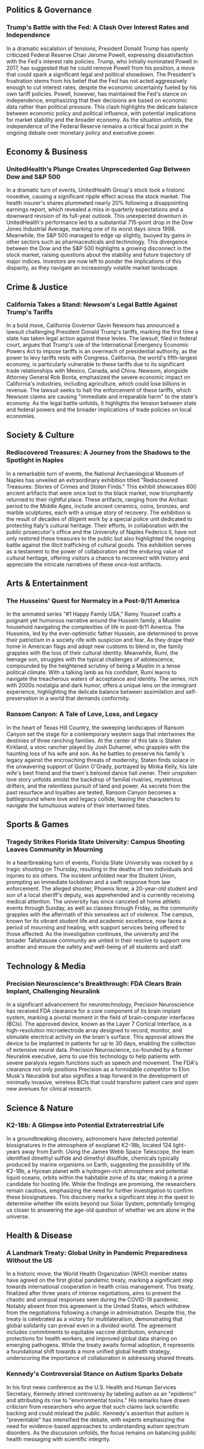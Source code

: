 ## Politics & Governance

### Trump's Battle with the Fed: A Clash Over Interest Rates and Independence

In a dramatic escalation of tensions, President Donald Trump has openly criticized Federal Reserve Chair Jerome Powell, expressing dissatisfaction with the Fed's interest rate policies. Trump, who initially nominated Powell in 2017, has suggested that he could remove Powell from his position, a move that could spark a significant legal and political showdown. The President's frustration stems from his belief that the Fed has not acted aggressively enough to cut interest rates, despite the economic uncertainty fueled by his own tariff policies. Powell, however, has maintained the Fed's stance on independence, emphasizing that their decisions are based on economic data rather than political pressure. This clash highlights the delicate balance between economic policy and political influence, with potential implications for market stability and the broader economy. As the situation unfolds, the independence of the Federal Reserve remains a critical focal point in the ongoing debate over monetary policy and executive power.

## Economy & Business

### UnitedHealth's Plunge Creates Unprecedented Gap Between Dow and S&P 500

In a dramatic turn of events, UnitedHealth Group's stock took a historic nosedive, causing a significant ripple effect across the stock market. The health insurer's shares plummeted nearly 20% following a disappointing earnings report, which revealed a miss in quarterly expectations and a downward revision of its full-year outlook. This unexpected downturn in UnitedHealth's performance led to a substantial 715-point drop in the Dow Jones Industrial Average, marking one of its worst days since 1998. Meanwhile, the S&P 500 managed to edge up slightly, buoyed by gains in other sectors such as pharmaceuticals and technology. This divergence between the Dow and the S&P 500 highlights a growing disconnect in the stock market, raising questions about the stability and future trajectory of major indices. Investors are now left to ponder the implications of this disparity, as they navigate an increasingly volatile market landscape.

## Crime & Justice

### California Takes a Stand: Newsom's Legal Battle Against Trump's Tariffs

In a bold move, California Governor Gavin Newsom has announced a lawsuit challenging President Donald Trump's tariffs, marking the first time a state has taken legal action against these levies. The lawsuit, filed in federal court, argues that Trump's use of the International Emergency Economic Powers Act to impose tariffs is an overreach of presidential authority, as the power to levy tariffs rests with Congress. California, the world's fifth-largest economy, is particularly vulnerable to these tariffs due to its significant trade relationships with Mexico, Canada, and China. Newsom, alongside Attorney General Rob Bonta, emphasized the severe economic impact on California's industries, including agriculture, which could lose billions in revenue. The lawsuit seeks to halt the enforcement of these tariffs, which Newsom claims are causing "immediate and irreparable harm" to the state's economy. As the legal battle unfolds, it highlights the tension between state and federal powers and the broader implications of trade policies on local economies.

## Society & Culture

### Rediscovered Treasures: A Journey from the Shadows to the Spotlight in Naples

In a remarkable turn of events, the National Archaeological Museum of Naples has unveiled an extraordinary exhibition titled "Rediscovered Treasures: Stories of Crimes and Stolen Finds." This exhibit showcases 600 ancient artifacts that were once lost to the black market, now triumphantly returned to their rightful place. These artifacts, ranging from the Archaic period to the Middle Ages, include ancient ceramics, coins, bronzes, and marble sculptures, each with a unique story of recovery. The exhibition is the result of decades of diligent work by a special police unit dedicated to protecting Italy's cultural heritage. Their efforts, in collaboration with the public prosecutor's office and the University of Naples Federico II, have not only restored these treasures to the public but also highlighted the ongoing battle against the illicit trafficking of cultural goods. This exhibition serves as a testament to the power of collaboration and the enduring value of cultural heritage, offering visitors a chance to reconnect with history and appreciate the intricate narratives of these once-lost artifacts.

## Arts & Entertainment

### The Husseins' Quest for Normalcy in a Post-9/11 America

In the animated series "#1 Happy Family USA," Ramy Youssef crafts a poignant yet humorous narrative around the Hussein family, a Muslim household navigating the complexities of life in post-9/11 America. The Husseins, led by the ever-optimistic father Hussein, are determined to prove their patriotism in a society rife with suspicion and fear. As they drape their home in American flags and adopt new customs to blend in, the family grapples with the loss of their cultural identity. Meanwhile, Rumi, the teenage son, struggles with the typical challenges of adolescence, compounded by the heightened scrutiny of being a Muslim in a tense political climate. With a talking lamb as his confidant, Rumi learns to navigate the treacherous waters of acceptance and identity. The series, rich with 2000s nostalgia and dark humor, offers a unique lens on the immigrant experience, highlighting the delicate balance between assimilation and self-preservation in a world that demands conformity.

### Ransom Canyon: A Tale of Love, Loss, and Legacy

In the heart of Texas Hill Country, the sweeping landscapes of Ransom Canyon set the stage for a contemporary western saga that intertwines the destinies of three ranching families. At the center of this tale is Staten Kirkland, a stoic rancher played by Josh Duhamel, who grapples with the haunting loss of his wife and son. As he battles to preserve his family's legacy against the encroaching threats of modernity, Staten finds solace in the unwavering support of Quinn O'Grady, portrayed by Minka Kelly, his late wife's best friend and the town's beloved dance hall owner. Their unspoken love story unfolds amidst the backdrop of familial rivalries, mysterious drifters, and the relentless pursuit of land and power. As secrets from the past resurface and loyalties are tested, Ransom Canyon becomes a battleground where love and legacy collide, leaving the characters to navigate the tumultuous waters of their intertwined fates.

## Sports & Games

### Tragedy Strikes Florida State University: Campus Shooting Leaves Community in Mourning

In a heartbreaking turn of events, Florida State University was rocked by a tragic shooting on Thursday, resulting in the deaths of two individuals and injuries to six others. The incident unfolded near the Student Union, prompting an immediate lockdown and a swift response from law enforcement. The alleged shooter, Phoenix Ikner, a 20-year-old student and son of a local sheriff's deputy, was apprehended and is currently receiving medical attention. The university has since canceled all home athletic events through Sunday, as well as classes through Friday, as the community grapples with the aftermath of this senseless act of violence. The campus, known for its vibrant student life and academic excellence, now faces a period of mourning and healing, with support services being offered to those affected. As the investigation continues, the university and the broader Tallahassee community are united in their resolve to support one another and ensure the safety and well-being of all students and staff.

## Technology & Media

### Precision Neuroscience's Breakthrough: FDA Clears Brain Implant, Challenging Neuralink

In a significant advancement for neurotechnology, Precision Neuroscience has received FDA clearance for a core component of its brain implant system, marking a pivotal moment in the field of brain-computer interfaces (BCIs). The approved device, known as the Layer 7 Cortical Interface, is a high-resolution microelectrode array designed to record, monitor, and stimulate electrical activity on the brain's surface. This approval allows the device to be implanted in patients for up to 30 days, enabling the collection of extensive neural data. Precision Neuroscience, co-founded by a former Neuralink executive, aims to use this technology to help patients with severe paralysis regain functions such as speech and movement. The FDA's clearance not only positions Precision as a formidable competitor to Elon Musk's Neuralink but also signifies a leap forward in the development of minimally invasive, wireless BCIs that could transform patient care and open new avenues for clinical research.

## Science & Nature

### K2-18b: A Glimpse into Potential Extraterrestrial Life

In a groundbreaking discovery, astronomers have detected potential biosignatures in the atmosphere of exoplanet K2-18b, located 124 light-years away from Earth. Using the James Webb Space Telescope, the team identified dimethyl sulfide and dimethyl disulfide, chemicals typically produced by marine organisms on Earth, suggesting the possibility of life. K2-18b, a Hycean planet with a hydrogen-rich atmosphere and potential liquid oceans, orbits within the habitable zone of its star, making it a prime candidate for hosting life. While the findings are promising, the researchers remain cautious, emphasizing the need for further investigation to confirm these biosignatures. This discovery marks a significant step in the quest to determine whether life exists beyond our Solar System, potentially bringing us closer to answering the age-old question of whether we are alone in the universe.

## Health & Disease

### A Landmark Treaty: Global Unity in Pandemic Preparedness Without the US

In a historic move, the World Health Organization (WHO) member states have agreed on the first global pandemic treaty, marking a significant step towards international cooperation in health crisis management. This treaty, finalized after three years of intense negotiations, aims to prevent the chaotic and unequal responses seen during the COVID-19 pandemic. Notably absent from this agreement is the United States, which withdrew from the negotiations following a change in administration. Despite this, the treaty is celebrated as a victory for multilateralism, demonstrating that global solidarity can prevail even in a divided world. The agreement includes commitments to equitable vaccine distribution, enhanced protections for health workers, and improved global data sharing on emerging pathogens. While the treaty awaits formal adoption, it represents a foundational shift towards a more unified global health strategy, underscoring the importance of collaboration in addressing shared threats.

### Kennedy's Controversial Stance on Autism Sparks Debate

In his first news conference as the U.S. Health and Human Services Secretary, Kennedy stirred controversy by labeling autism as an "epidemic" and attributing its rise to "environmental toxins." His remarks have drawn criticism from researchers who argue that such claims lack scientific backing and could mislead the public. Kennedy's assertion that autism is "preventable" has intensified the debate, with experts emphasizing the need for evidence-based approaches to understanding autism spectrum disorders. As the discussion unfolds, the focus remains on balancing public health messaging with scientific integrity.
